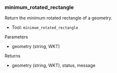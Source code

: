 ### minimum_rotated_rectangle

Return the minimum rotated rectangle of a geometry.

- Tool: `minimum_rotated_rectangle`

Parameters

- geometry (string, WKT)

Returns

- geometry (string, WKT), status, message
